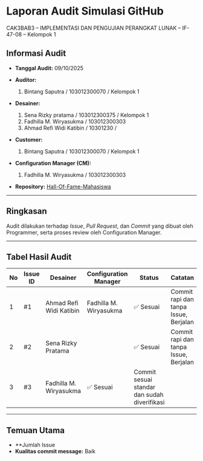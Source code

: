 # Laporan Audit Simulasi GitHub
CAK3BAB3 – IMPLEMENTASI DAN PENGUJIAN PERANGKAT LUNAK – IF-47-08 – Kelompok 1

## Informasi Audit
- **Tanggal Audit:** 09/10/2025  

- **Auditor:**  
  1. Bintang Saputra / 103012300070 / Kelompok 1  

- **Desainer:**  
  1. Sena Rizky pratama / 103012300375 / Kelompok 1  
  2. Fadhilla M. Wiryasukma / 103012300303 
  3. Ahmad Refi Widi Katibin / 10301230 / 

- **Customer:**  
  1. Bintang Saputra / 103012300070 / Kelompok 1

- **Configuration Manager (CM):**  
  1.  Fadhilla M. Wiryasukma / 103012300303 

- **Repository:** [Hall-Of-Fame-Mahasiswa](https://github.com/velinihan/Hall-Of-Fame-Mahasiswa)

---

## Ringkasan
Audit dilakukan terhadap *Issue*, *Pull Request*, dan *Commit* yang dibuat oleh Programmer, serta proses review oleh Configuration Manager.

---

## Tabel Hasil Audit

| No | Issue ID |Desainer | Configuration Manager | Status | Catatan |
|----|-----------|-------------|------------------------|---------|----------|
| 1  | #1        | Ahmad Refi Widi Katibin | Fadhilla M. Wiryasukma | ✅ Sesuai | Commit rapi dan tanpa Issue, Berjalan |
| 2  | #2        | Sena Rizky Pratama |  | ✅ Sesuai | Commit rapi dan tanpa Issue, Berjalan |
| 3  | #3        | Fadhilla M. Wiryasukma | ✅ Sesuai | Commit sesuai standar dan sudah diverifikasi |


---

## Temuan Utama
- **Jumlah Issue 
- **Kualitas commit message:** Baik
